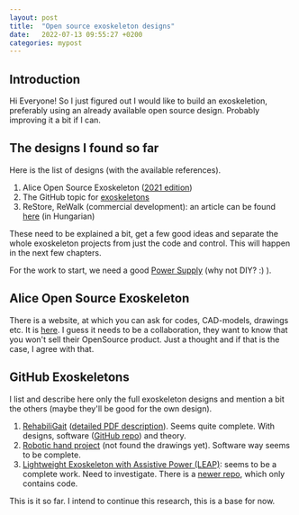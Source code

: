 ```yaml
---
layout: post
title:  "Open source exoskeleton designs"
date:   2022-07-13 09:55:27 +0200
categories: mypost
---
```


## Introduction

Hi Everyone! So I just figured out I would like to build an exoskeletion, preferably using an already available open source design. Probably improving it a bit if I can.

## The designs I found so far

Here is the list of designs (with the available references).

1. Alice Open Source Exoskeleton ([2021 edition](https://hackaday.io/project/176681-alice-open-source-exoskeleton-2021-update))
2. The GitHub topic for [exoskeletons](https://github.com/topics/exoskeleton)
3. ReStore, ReWalk (commercial development): an article can be found [here](https://szentvincentrehab.hu/restore-rewalk-exoskeletonok-az-orvostudomanyban/) (in Hungarian)

These need to be explained a bit, get a few good ideas and separate the whole exoskeleton projects from just the code and control. This will happen in the next few chapters.

For the work to start, we need a good [Power Supply](https://www.instructables.com/Build-a-Variable-Lab-Bench-Power-Supply/?utm_source=newsletter&utm_medium=email) (why not DIY? :) ).

## Alice Open Source Exoskeleton

There is a website, at which you can ask for codes, CAD-models, drawings etc. It is [here](http://www.indi.global/aliceose). I guess it needs to be a collaboration, they want to know that you won't sell their OpenSource product. Just a thought and if that is the case, I agree with that.

## GitHub Exoskeletons

I list and describe here only the full exoskeleton designs and mention a bit the others (maybe they'll be good for the own design).

1. [RehabiliGait](https://www.adnanjafferjee.com/rehabiligait) ([detailed PDF description](https://www.adnanjafferjee.com/_files/ugd/1e1596_f6cb11e3ed6c41548b829d3b0e0802f6.pdf)). Seems quite complete. With designs, software ([GitHub repo](https://github.com/dstock21/Senior-Design)) and theory.
2. [Robotic hand project](https://github.com/morianrojas/Robotic-Hand-controlled-by-different-interfaces) (not found the drawings yet). Software way seems to be complete.
3. [Lightweight Exoskeleton with Assistive Power (LEAP)](https://github.com/ziteh/LEAP): seems to be a complete work. Need to investigate. There is a [newer repo](https://github.com/ziteh/LEAP-upper-limb), which only contains code.


This is it so far. I intend to continue this research, this is a base for now.
